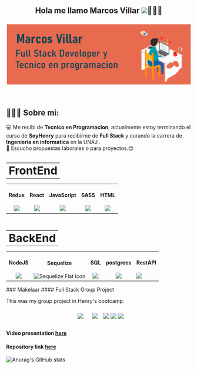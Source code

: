 <h2 align="center">
    <br />
    <div>
    Hola  me llamo Marcos Villar   <img 
     src="https://user-images.githubusercontent.com/42378118/110234147-e3259600-7f4e-11eb-95be-0c4047144dea.gif"
      width="30"  
    />👨🏻‍💻
    </div>
    <br />
    <img align="center"
      src="imagen.png"
      alt="Coder GIF"
      width="500"
    />
</h2>
<br/>
<h2 align="left">👨🏻‍💻 Sobre mi:</h2>
💻 Me recibi de <b>Tecnico en Programacion</b>, actualmente estoy terminando el curso de <b>SoyHenry</b> para recibirme de <b>Full Stack</b> y curando la carrera de <b>Ingenieria en informatica</b> en la UNAJ .<br/>
🚀 Escucho propuestas laborales o para proyectos.😊 <br /> <br />

<table border="0" align="center">
 <td><b style="font-size:30px">FrontEnd</b></td>
 </table>
<table border="0" align="center">
 <tr>
 </tr>
    <td align="center">
      <h4>Redux</h4>
      <img src="https://img.icons8.com/color/35/000000/redux.png"/>  
    </td>
    <td align="center">
      <h4>React</h4>
     <img src="https://img.icons8.com/office/35/000000/react.png"/>  
    </td>
    <td align="center">
      <h4 >JavaScript</h4>
      <img src="https://img.icons8.com/color/35/000000/javascript--v1.png"/>
    </td>
    <td align="center">
      <h4>SASS</h4>
      <img src="https://img.icons8.com/color/35/000000/sass.png"/>
    </td>
    <td align="center">
      <h4>HTML</h4>
      <img src="https://img.icons8.com/color/35/000000/html-5--v1.png"/>
    </td>
</table>

<br/>

<table border="0" align="center">
 <td><b style="font-size:30px">BackEnd</b></td>
 </table>
<table border="0" align="center">
 <tr>
 </tr>
    <td align="center">
      <h4>NodeJS</h4>
      <img src="https://img.icons8.com/color/35/000000/nodejs.png"/>
    </td>
    <td align="center">
      <h4>Sequelize</h4>
      <img src="https://cdn.iconscout.com/icon/free/png-256/sequelize-1175001.png" srcset="https://cdn.iconscout.com/icon/free/png-512/sequelize-1175001.png 2x" alt="Sequelize Flat Icon" width="35">
    </td>
    <td align="center">
      <h4>SQL</h4>
      <img src="https://img.icons8.com/office/35/000000/database-export.png"/> 
    </td>
    <td align="center">
      <h4>postgrees</h4>
      <img src="https://img.icons8.com/color/35/000000/postgreesql.png"/>
    </td>
    <td >
      <h4>RestAPI</h4>
      <img src="https://img.icons8.com/dusk/35/000000/api-settings.png"/>
    </td>
</table>
### Makelaar
#### Full Stack Group Project



This was my group project in Henry's bootcamp.


<p align="center">
<img align="center" src="https://i.imgur.com/WJRxv5q.png" width="45%" style="margin:10px"/>
<img align="center" src="https://i.imgur.com/Wu90Kia.png" width="45%" style="margin:10px"/>
<img align="center" src="https://i.imgur.com/4cH9qi1.png" width="45%"/>
<img align="center" src="https://i.imgur.com/jTV8gBs.png" width="45%"/>
<img align="center" src="https://i.imgur.com/pCC9dkx.png" width="45%"/>
    
</p>

#### Video presentation [here](https://www.youtube.com/watch?v=ymsuwoBvcvI)
#### Repository link [here](https://github.com/Simon834/Makelaar)
![Anurag's GitHub
stats](https://github-readme-stats.vercel.app/api?username=marcosvillar456&show_icons=true&theme=radical)
